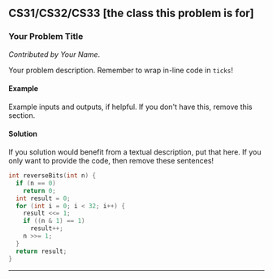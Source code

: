 
## CS31/CS32/CS33 [the class this problem is for]

### Your Problem Title

*Contributed by Your Name*.

Your problem description. Remember to wrap in-line code in `ticks`!

#### Example

Example inputs and outputs, if helpful. If you don't have this, remove this section.

#### Solution

If you solution would benefit from a textual description, put that here. If you only want to provide the code, then remove these sentences!

```cpp
int reverseBits(int n) {
  if (n == 0) 
    return 0;
  int result = 0;
  for (int i = 0; i < 32; i++) {
    result <<= 1;
    if ((n & 1) == 1)
      result++;
    n >>= 1;
  }
  return result;
}
```

---
